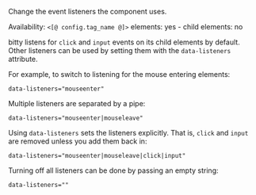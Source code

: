 Change the event listeners the component uses. 

Availability: `<[@ config.tag_name @]>` elements: yes - child elements: no

bitty listens for `click` and `input` events on its child
elements by default. Other listeners can be used
by setting them with the `data-listeners` attribute. 

For example, to switch to listening for the mouse
entering elements:

    data-listeners="mouseenter"

Multiple listeners are separated by a pipe:

    data-listeners="mouseenter|mouseleave"

Using `data-listeners` sets the listeners explicitly. 
That is, `click` and `input` are removed unless
you add them back in:

    data-listeners="mouseenter|mouseleave|click|input"

Turning off all listeners can be done by
passing an empty string:

    data-listeners=""

